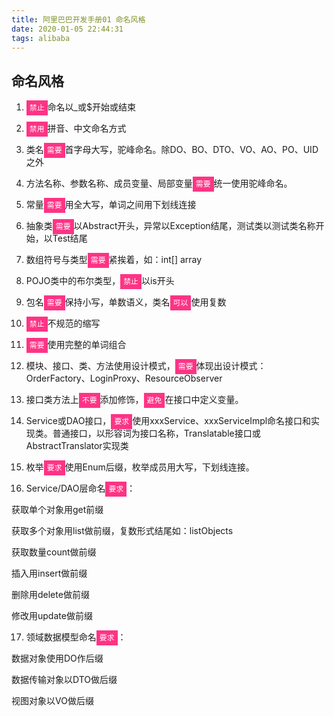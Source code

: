 ```yaml
---
title: 阿里巴巴开发手册01 命名风格
date: 2020-01-05 22:44:31
tags: alibaba
---
```


## 命名风格

1. <code style='background:#ff3385;color:white;padding:5px;'>禁止</code>命名以_或$开始或结束

2. <code style='background:#ff3385;color:white;padding:5px;'>禁用</code>拼音、中文命名方式

3. 类名<code style='background:#ff3385;color:white;padding:5px;'>需要</code>首字母大写，驼峰命名。除DO、BO、DTO、VO、AO、PO、UID之外

4. 方法名称、参数名称、成员变量、局部变量<code style='background:#ff3385;color:white;padding:5px;'>需要</code>统一使用驼峰命名。

5. 常量<code style='background:#ff3385;color:white;padding:5px;'>需要</code>用全大写，单词之间用下划线连接

6. 抽象类<code style='background:#ff3385;color:white;padding:5px;'>需要</code>以Abstract开头，异常以Exception结尾，测试类以测试类名称开始，以Test结尾

7. 数组符号与类型<code style='background:#ff3385;color:white;padding:5px;'>需要</code>紧挨着，如：int[] array

8. POJO类中的布尔类型，<code style='background:#ff3385;color:white;padding:5px;'>禁止</code>以is开头

9. 包名<code style='background:#ff3385;color:white;padding:5px;'>需要</code>保持小写，单数语义，类名<code style='background:#ff3385;color:white;padding:5px;'>可以</code>使用复数

10. <code style='background:#ff3385;color:white;padding:5px;'>禁止</code>不规范的缩写

11. <code style='background:#ff3385;color:white;padding:5px;'>需要</code>使用完整的单词组合

12. 模块、接口、类、方法使用设计模式，<code style='background:#ff3385;color:white;padding:5px;'>需要</code>体现出设计模式：OrderFactory、LoginProxy、ResourceObserver

13. 接口类方法上<code style='background:#ff3385;color:white;padding:5px;'>不要</code>添加修饰，<code style='background:#ff3385;color:white;padding:5px;'>避免</code>在接口中定义变量。

14. Service或DAO接口，<code style='background:#ff3385;color:white;padding:5px;'>要求</code>使用xxxService、xxxServiceImpl命名接口和实现类。普通接口，以形容词为接口名称，Translatable接口或AbstractTranslator实现类

15. 枚举<code style='background:#ff3385;color:white;padding:5px;'>要求</code>使用Enum后缀，枚举成员用大写，下划线连接。

16. Service/DAO层命名<code style='background:#ff3385;color:white;padding:5px;'>要求</code>：

获取单个对象用get前缀

获取多个对象用list做前缀，复数形式结尾如：listObjects

获取数量count做前缀

插入用insert做前缀

删除用delete做前缀

修改用update做前缀

17. 领域数据模型命名<code style='background:#ff3385;color:white;padding:5px;'>要求</code>：

数据对象使用DO作后缀

数据传输对象以DTO做后缀

视图对象以VO做后缀



